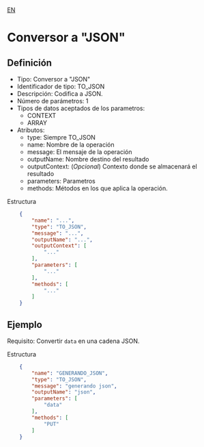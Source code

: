[EN](TO_JSON.md)
# Conversor a "JSON"

## Definición
* Tipo: Conversor a "JSON"
* Identificador de tipo: TO_JSON
* Descripción: Codifica a JSON.
* Número de parámetros: 1
* Tipos de datos aceptados de los parametros:
  * CONTEXT
  * ARRAY
* Atributos:
  * type: Siempre TO_JSON
  * name: Nombre de la operación
  * message: El mensaje de la operación
  * outputName: Nombre destino del resultado
  * outputContext: (_Opcional_) Contexto donde se almacenará el resultado
  * parameters: Parametros
  * methods: Métodos en los que aplica la operación.

Estructura
```json
	{
		"name": "...",
		"type": "TO_JSON",
		"message": "...",
		"outputName": "...",
		"outputContext": [
			"..."
		],
		"parameters": [
			"..."
		],
		"methods": [
			"..."
		]
	}
```
## Ejemplo

Requisito: Convertir `data` en una cadena JSON.

Estructura
```json
	{
		"name": "GENERANDO_JSON",
		"type": "TO_JSON",
		"message": "generando json",
		"outputName": "json",
		"parameters": [
			"data"
		],
		"methods": [
			"PUT"
		]
	}
```
